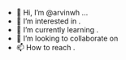 - 👋 Hi, I’m @arvinwh ...
- 👀 I’m interested in .
- 🌱 I’m currently learning .
- 💞️ I’m looking to collaborate on 
- 📫 How to reach .
  

<!---
arvinwh/arvinwh is a ✨ special ✨ repository because its `README.md` (this file) appears on your GitHub profile.
You can click the Preview link to take a look at your changes.
--->
